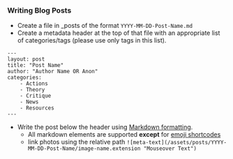 ### Writing Blog Posts
* Create a file in _posts of the format `YYYY-MM-DD-Post-Name.md`
* Create a metadata header at the top of that file with an appropriate list of categories/tags (please use only tags in
  this list).
```jekyll
---
layout: post
title: "Post Name"
author: "Author Name OR Anon"
categories: 
    - Actions
    - Theory
    - Critique
    - News
    - Resources
---
```
* Write the post below the header using [Markdown formatting](https://www.markdownguide.org/basic-syntax#headings).
    * All markdown elements are supported **except** for [emoji shortcodes](https://www.markdownguide.org/tools/jekyll/)
    * link photos using the relative path `![meta-text](/assets/posts/YYYY-MM-DD-Post-Name/image-name.extension "Mouseover Text")`